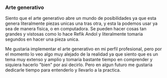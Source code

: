 ### Arte generativo
Siento que el arte generativo abre un mundo de posibilidades ya que esta genera literalmente piezas unicas una tras otra, y esta la podemos usar ya sea de manera fisica, o en computadora. Se pueden hacer cosas tan grandes y vistosas como lo hace Refik Andol y literalmente tomaria segundos en hacer una pieza unica.

Me gustaria implementar el arte generativo en mi perfil profesional, pero por el momento lo veo algo muy alejado de la realidad ya que siento que es un tema muy extenso y amplio y tomaria bastante tiempo en comprender y siquiera hacerlo "bien" por asi decirlo. Pero en algun futuro me gustaria dedicarle tiempo para entenderlo y llevarlo a la practica.
